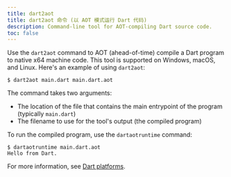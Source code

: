 ```yaml
---
title: dart2aot
title: dart2aot 命令 (以 AOT 模式运行 Dart 代码)
description: Command-line tool for AOT-compiling Dart source code.
toc: false
---
```


Use the `dart2aot` command to AOT (ahead-of-time) compile a Dart program to
native x64 machine code. This tool is supported on Windows, macOS, and Linux.
Here's an example of using `dart2aot`:

```terminal
$ dart2aot main.dart main.dart.aot
```

The command takes two arguments:

* The location of the file that contains the main entrypoint of the program (typically `main.dart`)
* The filename to use for the tool's output (the compiled program)

To run the compiled program, use the `dartaotruntime` command:

```terminal
$ dartaotruntime main.dart.aot
Hello from Dart.
```

For more information, see [Dart platforms](/platforms).
